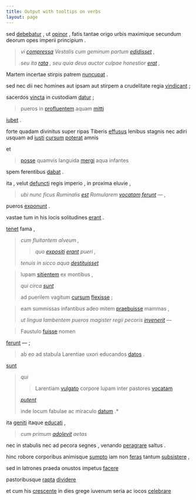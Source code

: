 ```yaml
---
title: Output with tooltips on verbs
layout: page
---
```



sed <span color="green"><a href="#" data-tooltip="verb: third, singular, imperfect, indicative, passive" class="hoverclass">debebatur</a></span> , ut <span color="green"><a href="#" data-tooltip="verb: first, singular, present, indicative, passive" class="hoverclass">opinor</a></span> , fatis tantae origo urbis maximique secundum deorum opes imperii principium .


>*vi <span color="green"><a href="#" data-tooltip="participle: feminine, nominative, singular, perfect, passive, or participle: feminine, ablative, singular, perfect, passive, or participle: feminine, vocative, singular, perfect, passive, or participle: neuter, nominative, plural, perfect, passive, or participle: neuter, accusative, plural, perfect, passive, or participle: neuter, vocative, plural, perfect, passive" class="hoverclass">compressa</a></span> Vestalis cum geminum partum <span color="green"><a href="#" data-tooltip="verb: third, singular, pluperfect, subjunctive, active" class="hoverclass">edidisset</a></span> ,*
>
>*seu ita <span color="green"><a href="#" data-tooltip="participle: feminine, nominative, singular, perfect, passive, or participle: feminine, ablative, singular, perfect, passive, or participle: feminine, vocative, singular, perfect, passive, or participle: neuter, nominative, plural, perfect, passive, or participle: neuter, accusative, plural, perfect, passive, or participle: neuter, vocative, plural, perfect, passive" class="hoverclass">rata</a></span> , seu quia deus auctor culpae honestior <span color="green"><a href="#" data-tooltip="verb: third, singular, imperfect, indicative, active" class="hoverclass">erat</a></span> ,*

Martem incertae stirpis patrem <span color="green"><a href="#" data-tooltip="verb: third, singular, present, indicative, active" class="hoverclass">nuncupat</a></span> .

sed nec dii nec homines aut ipsam aut stirpem a crudelitate regia <span color="green"><a href="#" data-tooltip="verb: third, plural, present, indicative, active" class="hoverclass">vindicant</a></span> ;

sacerdos <span color="green"><a href="#" data-tooltip="participle: feminine, nominative, singular, perfect, passive, or participle: feminine, ablative, singular, perfect, passive, or participle: feminine, vocative, singular, perfect, passive, or participle: neuter, nominative, plural, perfect, passive, or participle: neuter, accusative, plural, perfect, passive, or participle: neuter, vocative, plural, perfect, passive" class="hoverclass">vincta</a></span> in custodiam <span color="green"><a href="#" data-tooltip="verb: third, singular, present, indicative, passive" class="hoverclass">datur</a></span> ;


> pueros in <span color="green"><a href="#" data-tooltip="participle: masculine, accusative, singular, present, active, or participle: feminine, accusative, singular, present, active" class="hoverclass">profluentem</a></span> aquam <span color="green"><a href="#" data-tooltip="infinitive: present, passive" class="hoverclass">mitti</a></span>

<span color="green"><a href="#" data-tooltip="verb: third, singular, present, indicative, active, or verb: third, singular, present, indicative, active" class="hoverclass">iubet</a></span> .

forte quadam divinitus super ripas Tiberis <span color="green"><a href="#" data-tooltip="participle: masculine, nominative, singular, perfect, passive" class="hoverclass">effusus</a></span> lenibus stagnis nec adiri usquam ad <span color="green"><a href="#" data-tooltip="participle: masculine, nominative, plural, perfect, passive, or participle: masculine, genitive, singular, perfect, passive, or participle: masculine, vocative, plural, perfect, passive, or participle: neuter, genitive, singular, perfect, passive" class="hoverclass">iusti</a></span> <span color="green"><a href="#" data-tooltip="participle: masculine, accusative, singular, perfect, passive, or participle: neuter, nominative, singular, perfect, passive, or participle: neuter, vocative, singular, perfect, passive" class="hoverclass">cursum</a></span> <span color="green"><a href="#" data-tooltip="verb: third, singular, imperfect, indicative, active" class="hoverclass">poterat</a></span> amnis

et

> <span color="green"><a href="#" data-tooltip="infinitive: present, active" class="hoverclass">posse</a></span> quamvis languida <span color="green"><a href="#" data-tooltip="infinitive: present, passive" class="hoverclass">mergi</a></span> aqua infantes

spem ferentibus <span color="green"><a href="#" data-tooltip="verb: third, singular, imperfect, indicative, active" class="hoverclass">dabat</a></span> .

ita , velut <span color="green"><a href="#" data-tooltip="participle: masculine, nominative, plural, perfect, passive, or participle: masculine, genitive, singular, perfect, passive, or participle: masculine, vocative, plural, perfect, passive, or participle: neuter, genitive, singular, perfect, passive" class="hoverclass">defuncti</a></span> regis imperio , in proxima eluvie ,

>*ubi nunc ficus Ruminalis <span color="green"><a href="#" data-tooltip="verb: third, singular, present, indicative, active" class="hoverclass">est</a></span> Romularem <span color="green"><a href="#" data-tooltip="participle: feminine, accusative, singular, perfect, passive" class="hoverclass">vocatam</a></span> <span color="green"><a href="#" data-tooltip="verb: third, plural, present, indicative, active" class="hoverclass">ferunt</a></span> — ,*

pueros <span color="green"><a href="#" data-tooltip="verb: third, plural, present, indicative, active" class="hoverclass">exponunt</a></span> .

vastae tum in his locis solitudines <span color="green"><a href="#" data-tooltip="verb: third, plural, imperfect, indicative, active" class="hoverclass">erant</a></span> .

<span color="green"><a href="#" data-tooltip="verb: third, singular, present, indicative, active" class="hoverclass">tenet</a></span> fama ,

>*cum fluitantem alveum ,*
>
> >*quo <span color="green"><a href="#" data-tooltip="participle: masculine, nominative, plural, perfect, passive, or participle: masculine, genitive, singular, perfect, passive, or participle: masculine, vocative, plural, perfect, passive, or participle: neuter, genitive, singular, perfect, passive" class="hoverclass">expositi</a></span> <span color="green"><a href="#" data-tooltip="verb: third, plural, imperfect, indicative, active" class="hoverclass">erant</a></span> pueri ,*
>
>*tenuis in sicco aqua <span color="green"><a href="#" data-tooltip="verb: third, singular, pluperfect, subjunctive, active" class="hoverclass">destituisset</a></span>*

> lupam <span color="green"><a href="#" data-tooltip="participle: masculine, accusative, singular, present, active, or participle: feminine, accusative, singular, present, active" class="hoverclass">sitientem</a></span> ex montibus ,
>
>*qui circa <span color="green"><a href="#" data-tooltip="verb: third, plural, present, indicative, active" class="hoverclass">sunt</a></span>*
>
> ad puerilem vagitum <span color="green"><a href="#" data-tooltip="participle: masculine, accusative, singular, perfect, passive, or participle: neuter, nominative, singular, perfect, passive, or participle: neuter, vocative, singular, perfect, passive" class="hoverclass">cursum</a></span> <span color="green"><a href="#" data-tooltip="infinitive: perfect, active" class="hoverclass">flexisse</a></span> ;

> eam summissas infantibus adeo mitem <span color="green"><a href="#" data-tooltip="infinitive: perfect, active" class="hoverclass">praebuisse</a></span> mammas ,
>
>*ut lingua lambentem pueros magister regii pecoris <span color="green"><a href="#" data-tooltip="verb: third, singular, futureperfect, indicative, active, or verb: third, singular, perfect, subjunctive, active" class="hoverclass">invenerit</a></span> —*


> Faustulo <span color="green"><a href="#" data-tooltip="infinitive: perfect, active" class="hoverclass">fuisse</a></span> nomen

<span color="green"><a href="#" data-tooltip="verb: third, plural, present, indicative, active" class="hoverclass">ferunt</a></span> — ;


> ab eo ad stabula Larentiae uxori educandos <span color="green"><a href="#" data-tooltip="participle: masculine, accusative, plural, perfect, passive" class="hoverclass">datos</a></span> .


<span color="green"><a href="#" data-tooltip="verb: third, plural, present, indicative, active" class="hoverclass">sunt</a></span>

>*qui*
>
> > Larentiam <span color="green"><a href="#" data-tooltip="verb: second, singular, future, imperative, active, or verb: third, singular, future, imperative, active, or participle: masculine, dative, singular, perfect, passive, or participle: masculine, ablative, singular, perfect, passive, or participle: neuter, dative, singular, perfect, passive, or participle: neuter, ablative, singular, perfect, passive" class="hoverclass">vulgato</a></span> corpore lupam inter pastores <span color="green"><a href="#" data-tooltip="participle: feminine, accusative, singular, perfect, passive" class="hoverclass">vocatam</a></span>
>
>*<span color="green"><a href="#" data-tooltip="verb: third, plural, present, subjunctive, active" class="hoverclass">putent</a></span>*
>
> inde locum fabulae ac miraculo <span color="green"><a href="#" data-tooltip="participle: masculine, accusative, singular, perfect, passive, or participle: neuter, nominative, singular, perfect, passive, or participle: neuter, vocative, singular, perfect, passive, or supine: accusative" class="hoverclass">datum</a></span> .*

ita <span color="green"><a href="#" data-tooltip="participle: masculine, nominative, plural, perfect, passive, or participle: masculine, genitive, singular, perfect, passive, or participle: masculine, vocative, plural, perfect, passive, or participle: neuter, genitive, singular, perfect, passive" class="hoverclass">geniti</a></span> itaque <span color="green"><a href="#" data-tooltip="participle: masculine, nominative, plural, perfect, passive, or participle: masculine, genitive, singular, perfect, passive, or participle: masculine, vocative, plural, perfect, passive, or participle: neuter, genitive, singular, perfect, passive" class="hoverclass">educati</a></span> ,

>*cum primum <span color="green"><a href="#" data-tooltip="verb: third, singular, perfect, indicative, active" class="hoverclass">adolevit</a></span> aetas*

nec in stabulis nec ad pecora segnes , venando <span color="green"><a href="#" data-tooltip="verb: second, singular, present, indicative, passive, or infinitive: present, active" class="hoverclass">peragrare</a></span> saltus .

hinc robore corporibus animisque <span color="green"><a href="#" data-tooltip="participle: masculine, dative, singular, perfect, passive, or participle: masculine, ablative, singular, perfect, passive, or participle: neuter, ablative, singular, perfect, passive" class="hoverclass">sumpto</a></span> iam non <span color="green"><a href="#" data-tooltip="verb: second, singular, present, subjunctive, active" class="hoverclass">feras</a></span> tantum <span color="green"><a href="#" data-tooltip="verb: second, singular, present, indicative, passive, or verb: second, singular, future, indicative, passive, or infinitive: present, active" class="hoverclass">subsistere</a></span> ,

sed in latrones praeda onustos impetus <span color="green"><a href="#" data-tooltip="verb: second, singular, present, indicative, passive, or infinitive: present, active" class="hoverclass">facere</a></span>

pastoribusque <span color="green"><a href="#" data-tooltip="participle: feminine, nominative, singular, perfect, passive, or participle: feminine, ablative, singular, perfect, passive, or participle: feminine, vocative, singular, perfect, passive, or participle: neuter, nominative, plural, perfect, passive, or participle: neuter, accusative, plural, perfect, passive, or participle: neuter, vocative, plural, perfect, passive" class="hoverclass">rapta</a></span> <span color="green"><a href="#" data-tooltip="verb: second, singular, present, indicative, passive, or verb: second, singular, future, indicative, passive, or infinitive: present, active" class="hoverclass">dividere</a></span>

et cum his <span color="green"><a href="#" data-tooltip="participle: masculine, ablative, singular, present, active, or participle: feminine, ablative, singular, present, active, or participle: neuter, ablative, singular, present, active" class="hoverclass">crescente</a></span> in dies grege iuvenum seria ac iocos <span color="green"><a href="#" data-tooltip="verb: second, singular, present, indicative, passive, or infinitive: present, active" class="hoverclass">celebrare</a></span>




<style>
a.hoverclass {
position: relative ;
}
a.hoverclass:hover::after {
content: attr(data-tooltip) ;
position: absolute ;
top: 1.1em ;
left: 1em ;
min-width: 200px ;
border: 1px #808080 solid ;
padding: 8px ;
z-index: 1 ;
color: silver;
background-color: white;
}
</style>
